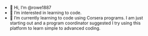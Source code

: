 - 👋 Hi, I’m @rowe1887
- 👀 I’m interested in learning to code.
- 🌱 I’m currently learning to code using Corsera programs. I am just starting out and a program coordinator suggested I try using this platform to learn simple to advanced coding.
   

<!---
rowe1887/rowe1887 is a ✨ special ✨ repository because its `README.md` (this file) appears on your GitHub profile.
You can click the Preview link to take a look at your changes.
--->
